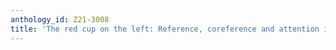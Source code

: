 ```yaml
---
anthology_id: Z21-3008
title: 'The red cup on the left: Reference, coreference and attention in visual dialogue'
---
```

